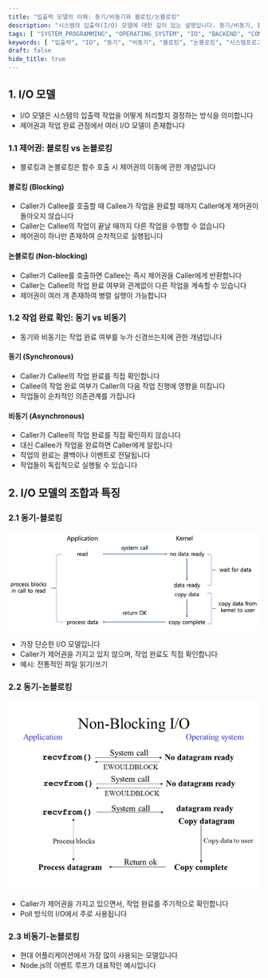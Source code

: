 ```yaml
---
title: "입출력 모델의 이해: 동기/비동기와 블로킹/논블로킹"
description: "시스템의 입출력(I/O) 모델에 대한 깊이 있는 설명입니다. 동기/비동기, 블로킹/논블로킹의 개념을 실제 사례와 함께 명확하게 설명하고, 각 모델의 특징과 활용 방안을 다룹니다."
tags: [ "SYSTEM_PROGRAMMING", "OPERATING_SYSTEM", "IO", "BACKEND", "COMPUTER_SCIENCE" ]
keywords: [ "입출력", "IO", "동기", "비동기", "블로킹", "논블로킹", "시스템프로그래밍", "운영체제", "시스템콜", "동시성" ]
draft: false
hide_title: true
---
```


## 1. I/O 모델

- I/O 모델은 시스템의 입출력 작업을 어떻게 처리할지 결정하는 방식을 의미합니다
- 제어권과 작업 완료 관점에서 여러 I/O 모델이 존재합니다

### 1.1 제어권: 블로킹 vs 논블로킹

- 블로킹과 논블로킹은 함수 호출 시 제어권의 이동에 관한 개념입니다

#### 블로킹 (Blocking)

- Caller가 Callee를 호출할 때 Callee가 작업을 완료할 때까지 Caller에게 제어권이 돌아오지 않습니다
- Caller는 Callee의 작업이 끝날 때까지 다른 작업을 수행할 수 없습니다
- 제어권이 하나만 존재하여 순차적으로 실행됩니다

#### 논블로킹 (Non-blocking)

- Caller가 Callee를 호출하면 Callee는 즉시 제어권을 Caller에게 반환합니다
- Caller는 Callee의 작업 완료 여부와 관계없이 다른 작업을 계속할 수 있습니다
- 제어권이 여러 개 존재하여 병렬 실행이 가능합니다

### 1.2 작업 완료 확인: 동기 vs 비동기

- 동기와 비동기는 작업 완료 여부를 누가 신경쓰는지에 관한 개념입니다

#### 동기 (Synchronous)

- Caller가 Callee의 작업 완료를 직접 확인합니다
- Callee의 작업 완료 여부가 Caller의 다음 작업 진행에 영향을 미칩니다
- 작업들이 순차적인 의존관계를 가집니다

#### 비동기 (Asynchronous)

- Caller가 Callee의 작업 완료를 직접 확인하지 않습니다
- 대신 Callee가 작업을 완료하면 Caller에게 알립니다
- 작업의 완료는 콜백이나 이벤트로 전달됩니다
- 작업들이 독립적으로 실행될 수 있습니다

## 2. I/O 모델의 조합과 특징

### 2.1 동기-블로킹

![img_1.png](images/img_1.png)

- 가장 단순한 I/O 모델입니다
- Caller가 제어권을 가지고 있지 않으며, 작업 완료도 직접 확인합니다
- 예시: 전통적인 파일 읽기/쓰기

### 2.2 동기-논블로킹

![img_5.png](images/img_5.png)

- Caller가 제어권을 가지고 있으면서, 작업 완료를 주기적으로 확인합니다
- Poll 방식의 I/O에서 주로 사용됩니다

### 2.3 비동기-논블로킹

- 현대 어플리케이션에서 가장 많이 사용되는 모델입니다
- Node.js의 이벤트 루프가 대표적인 예시입니다